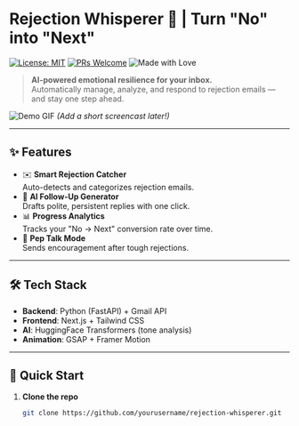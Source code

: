 # Rejection Whisperer 🚀 | Turn "No" into "Next"

[![License: MIT](https://img.shields.io/badge/License-MIT-pink.svg)](https://opensource.org/licenses/MIT)
[![PRs Welcome](https://img.shields.io/badge/PRs-welcome-brightgreen.svg)](https://github.com/yourusername/rejection-whisperer/pulls)
![Made with Love](https://img.shields.io/badge/Made%20with-%E2%9D%A4%EF%B8%8F%20%26%20%F0%9F%9B%A0-red)

> **AI-powered emotional resilience for your inbox.**  
> Automatically manage, analyze, and respond to rejection emails — and stay one step ahead.

![Demo GIF](/public/demo.gif) *(Add a short screencast later!)*

---

## ✨ **Features**  

- ✉️ **Smart Rejection Catcher**  
  Auto-detects and categorizes rejection emails.  
- 🤖 **AI Follow-Up Generator**  
  Drafts polite, persistent replies with one click.  
- 📊 **Progress Analytics**  
  Tracks your "No → Next" conversion rate over time.  
- 🧠 **Pep Talk Mode**  
  Sends encouragement after tough rejections.  

---

## 🛠️ **Tech Stack**  

- **Backend**: Python (FastAPI) + Gmail API  
- **Frontend**: Next.js + Tailwind CSS  
- **AI**: HuggingFace Transformers (tone analysis)  
- **Animation**: GSAP + Framer Motion  

---

## 🚀 **Quick Start**  

1. **Clone the repo**  
   ```bash
   git clone https://github.com/yourusername/rejection-whisperer.git
